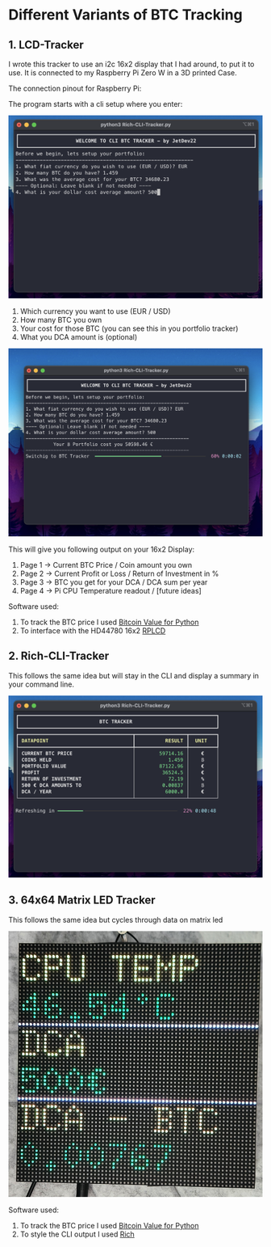 # Different Variants of BTC Tracking
## 1. LCD-Tracker

I wrote this tracker to use an i2c 16x2 display that I had around, to put it to use. It is connected to my Raspberry Pi Zero W in a 3D printed Case. 

The connection pinout for Raspberry Pi:

The program starts with a cli setup where you enter:

<img src="setup.png" width=600px />

1. Which currency you want to use (EUR / USD)
2. How many BTC you own
3. Your cost for those BTC (you can see this in you portfolio tracker)
4. What you DCA amount is (optional)


<img src="setup2.png" width=600px />

This will give you following output on your 16x2 Display:
1. Page 1 -> Current BTC Price / Coin amount you own
2. Page 2 -> Current Profit or Loss / Return of Investment in %
3. Page 3 -> BTC you get for your DCA / DCA sum per year
4. Page 4 -> Pi CPU Temperature readout / [future ideas]

Software used:
1. To track the BTC price I used [Bitcoin Value for Python](https://github.com/dewittethomas/bitcoin-value)
2. To interface with the HD44780 16x2 [RPLCD](https://github.com/dbrgn/RPLCD?tab=readme-ov-file)

## 2. Rich-CLI-Tracker

This follows the same idea but will stay in the CLI and display a summary in your command line. 

<img src="summary.png" width=600px />

## 3. 64x64 Matrix LED Tracker

This follows the same idea but cycles through data on matrix led

<img src="matrix.png" width=600px />

Software used:

1. To track the BTC price I used [Bitcoin Value for Python](https://github.com/dewittethomas/bitcoin-value)
2. To style the CLI output I used [Rich](https://github.com/Textualize/rich)
